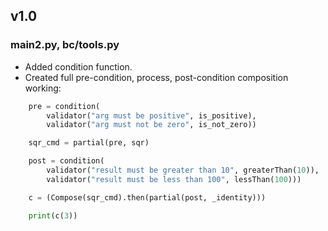 ## v1.0

### main2.py, bc/tools.py

* Added condition function.
* Created full pre-condition, process, post-condition composition working:

```python
    pre = condition(
        validator("arg must be positive", is_positive),
        validator("arg must not be zero", is_not_zero))

    sqr_cmd = partial(pre, sqr)

    post = condition(
        validator("result must be greater than 10", greaterThan(10)),
        validator("result must be less than 100", lessThan(100)))

    c = (Compose(sqr_cmd).then(partial(post, _identity)))

    print(c(3))
```
